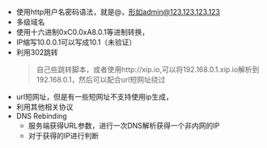 - 使用http用户名密码语法，就是@，形如admin@123.123.123.123
- 多级域名
- 使用十六进制0xC0.0xA8.0.1等进制转换，
- IP缩写10.0.0.1可以写成10.1（未验证）
- 利用302跳转
	> 自己些跳转脚本，或者使用http://xip.io,可以将192.168.0.1.xip.io解析到192.168.0.1，然后可以配合url短网址绕过
- url短网址，但是有一些短网址不支持使用ip生成，
- 利用其他相关协议
- DNS Rebinding
	- 服务端获得URL参数，进行一次DNS解析获得一个非内网的IP
	- 对于获得的IP进行判断